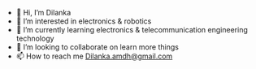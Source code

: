 - 👋 Hi, I’m Dilanka
- 👀 I’m interested in electronics & robotics
- 🌱 I’m currently learning electronics & telecommunication engineering technology
- 💞️ I’m looking to collaborate on learn more things
- 📫 How to reach me Dilanka.amdh@gmail.com

<!---
Dilanka-ai/Dilanka-ai is a ✨ special ✨ repository because its `README.md` (this file) appears on your GitHub profile.
You can click the Preview link to take a look at your changes.
--->
